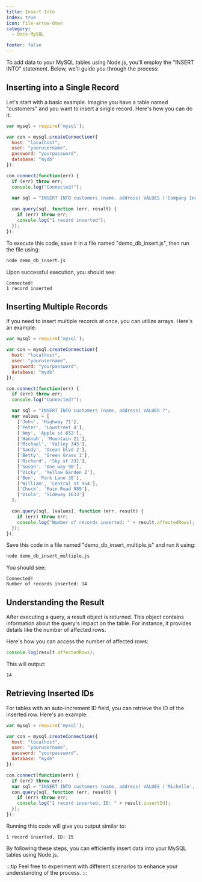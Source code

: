 ```yaml
---
title: Insert Into
index: true
icon: file-arrow-down
category:
  - Docs-MySQL

footer: false
---
```


To add data to your MySQL tables using Node.js, you'll employ the "INSERT INTO" statement. Below, we'll guide you through the process:

## Inserting into a Single Record

Let's start with a basic example. Imagine you have a table named "customers" and you want to insert a single record. Here's how you can do it:

```javascript
var mysql = require('mysql');

var con = mysql.createConnection({
  host: "localhost",
  user: "yourusername",
  password: "yourpassword",
  database: "mydb"
});

con.connect(function(err) {
  if (err) throw err;
  console.log("Connected!");

  var sql = "INSERT INTO customers (name, address) VALUES ('Company Inc', 'Highway 37')";
  
  con.query(sql, function (err, result) {
    if (err) throw err;
    console.log("1 record inserted");
  });
});
```

To execute this code, save it in a file named "demo_db_insert.js", then run the file using:

```bash
node demo_db_insert.js
```

Upon successful execution, you should see:

```
Connected!
1 record inserted
```

## Inserting Multiple Records

If you need to insert multiple records at once, you can utilize arrays. Here's an example:

```javascript
var mysql = require('mysql');

var con = mysql.createConnection({
  host: "localhost",
  user: "yourusername",
  password: "yourpassword",
  database: "mydb"
});

con.connect(function(err) {
  if (err) throw err;
  console.log("Connected!");

  var sql = "INSERT INTO customers (name, address) VALUES ?";
  var values = [
    ['John', 'Highway 71'],
    ['Peter', 'Lowstreet 4'],
    ['Amy', 'Apple st 652'],
    ['Hannah', 'Mountain 21'],
    ['Michael', 'Valley 345'],
    ['Sandy', 'Ocean blvd 2'],
    ['Betty', 'Green Grass 1'],
    ['Richard', 'Sky st 331'],
    ['Susan', 'One way 98'],
    ['Vicky', 'Yellow Garden 2'],
    ['Ben', 'Park Lane 38'],
    ['William', 'Central st 954'],
    ['Chuck', 'Main Road 989'],
    ['Viola', 'Sideway 1633']
  ];

  con.query(sql, [values], function (err, result) {
    if (err) throw err;
    console.log("Number of records inserted: " + result.affectedRows);
  });
});
```

Save this code in a file named "demo_db_insert_multiple.js" and run it using:

```bash
node demo_db_insert_multiple.js
```

You should see:

```
Connected!
Number of records inserted: 14
```

## Understanding the Result

After executing a query, a result object is returned. This object contains information about the query's impact on the table. For instance, it provides details like the number of affected rows.

Here's how you can access the number of affected rows:

```javascript
console.log(result.affectedRows);
```

This will output:

```
14
```

## Retrieving Inserted IDs

For tables with an auto-increment ID field, you can retrieve the ID of the inserted row. Here's an example:

```javascript
var mysql = require('mysql');

var con = mysql.createConnection({
  host: "localhost",
  user: "yourusername",
  password: "yourpassword",
  database: "mydb"
});

con.connect(function(err) {
  if (err) throw err;
  var sql = "INSERT INTO customers (name, address) VALUES ('Michelle', 'Blue Village 1')";
  con.query(sql, function (err, result) {
    if (err) throw err;
    console.log("1 record inserted, ID: " + result.insertId);
  });
});
```

Running this code will give you output similar to:

```
1 record inserted, ID: 15
```

By following these steps, you can efficiently insert data into your MySQL tables using Node.js. 

:::tip Feel free to experiment with different scenarios to enhance your understanding of the process.
:::
